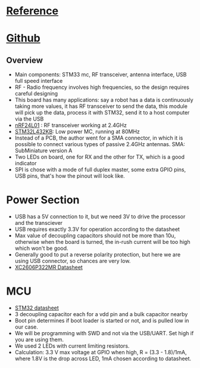 # [Reference](https://www.youtube.com/watch?v=14_jh3nLSsU&list=PLXSyc11qLa1b9VA7nw8-DiLRXVhZ2iUN2&index=5)
# [Github](https://github.com/pms67/STRF-Kicad/tree/master)
## Overview
- Main components: STM33 mc, RF transceiver, antenna interface, USB full speed interface
- RF - Radio frequency involves high frequencies, so the design requires careful designing
- This board has many applications: say a robot has a data is continuously taking more values, it has RF transceiver to send the data, this module will pick up the data, process it with STM32, send it to a host computer via the USB
- [nRF24L01](https://www.sparkfun.com/datasheets/Components/SMD/nRF24L01Pluss_Preliminary_Product_Specification_v1_0.pdf) : RF transceiver working at 2.4GHz
- [STM32L432KB](https://www.st.com/resource/en/datasheet/stm32l432kc.pdf): Low power MC, running at 80MHz
- Instead of a PCB, the author went for a SMA connector, in which it is possible to connect various types of passive 2.4GHz antennas. SMA: SubMiniature version A
- Two LEDs on board, one for RX and the other for TX, which is a good indicator
- SPI is chose with a mode of full duplex master, some extra GPIO pins, USB pins, that's how the pinout will look like.
# Power Section
- USB has a 5V connection to it, but we need 3V to drive the processor and the transciever
- USB requires exactly 3.3V for operation according to the datasheet
- Max value of decoupling capacitors should not be more than 10u, otherwise when the board is turned, the in-rush current will be too high which won't be good.
- Generally good to put a reverse polarity protection, but here we are using USB connector, so chances are very low.
- [XC2606P322MR Datasheet](https://wmsc.lcsc.com/wmsc/upload/file/pdf/v2/lcsc/2109092030_Torex-Semicon-XC6206P282MR-G_C2891263.pdf)

# MCU 
- [STM32 datasheet](https://www.st.com/content/ccc/resource/technical/document/datasheet/24/01/9f/59/f0/83/47/fc/DM00257205.pdf/files/DM00257205.pdf/jcr:content/translations/en.DM00257205.pdf)
- 3 decoupling capacitor each for a vdd pin and a bulk capacitor nearby
- Boot pin determines if boot loader is started or not, and is pulled low in our case.
- We will be programming with SWD and not via the USB/UART. Set high if you are using them.
- We used 2 LEDs with current limiting resistors.
- Calculation: 3.3 V max voltage at GPIO when high, R = (3.3 - 1.8)/1mA, where 1.8V is the drop across LED, 1mA chosen according to datasheet.
